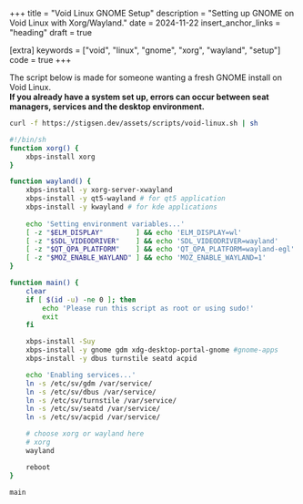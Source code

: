 +++
title = "Void Linux GNOME Setup"
description = "Setting up GNOME on Void Linux with Xorg/Wayland."
date = 2024-11-22
insert_anchor_links = "heading"
draft = true

[extra]
keywords = ["void", "linux", "gnome", "xorg", "wayland", "setup"]
code = true
+++

The script below is made for someone wanting a fresh GNOME install on Void Linux.  
**If you already have a system set up, errors can occur between seat managers,
services and the desktop environment.**

```sh
curl -f https://stigsen.dev/assets/scripts/void-linux.sh | sh
```

```sh
#!/bin/sh
function xorg() {
    xbps-install xorg
}

function wayland() {
    xbps-install -y xorg-server-xwayland
    xbps-install -y qt5-wayland # for qt5 application
    xbps-install -y kwayland # for kde applications
    
    echo 'Setting environment variables...'
    [ -z "$ELM_DISPLAY"        ] && echo 'ELM_DISPLAY=wl'              >> /etc/environment
    [ -z "$SDL_VIDEODRIVER"    ] && echo 'SDL_VIDEODRIVER=wayland'     >> /etc/environment
    [ -z "$QT_QPA_PLATFORM"    ] && echo 'QT_QPA_PLATFORM=wayland-egl' >> /etc/environment
    [ -z "$MOZ_ENABLE_WAYLAND" ] && echo 'MOZ_ENABLE_WAYLAND=1'        >> /etc/environment
}

function main() {
    clear
    if [ $(id -u) -ne 0 ]; then
        echo 'Please run this script as root or using sudo!'
        exit
    fi

    xbps-install -Suy
    xbps-install -y gnome gdm xdg-desktop-portal-gnome #gnome-apps
    xbps-install -y dbus turnstile seatd acpid

    echo 'Enabling services...'
    ln -s /etc/sv/gdm /var/service/
    ln -s /etc/sv/dbus /var/service/
    ln -s /etc/sv/turnstile /var/service/
    ln -s /etc/sv/seatd /var/service/
    ln -s /etc/sv/acpid /var/service/

    # choose xorg or wayland here
    # xorg
    wayland

    reboot
}

main
```

